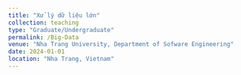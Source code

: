 ```yaml
---
title: "Xử lý dữ liệu lớn"
collection: teaching
type: "Graduate/Undergraduate"
permalink: /Big-Data
venue: "Nha Trang University, Department of Sofware Engineering"
date: 2024-01-01
location: "Nha Trang, Vietnam"
---
```

